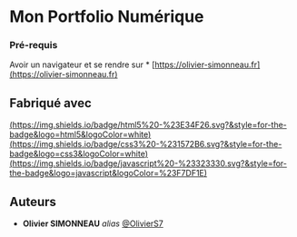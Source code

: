 # Mon Portfolio Numérique

### Pré-requis

Avoir un navigateur et se rendre sur * [https://olivier-simonneau.fr](https://olivier-simonneau.fr)

## Fabriqué avec

[(https://img.shields.io/badge/html5%20-%23E34F26.svg?&style=for-the-badge&logo=html5&logoColor=white)](https://olivier-simonneau.fr)[(https://img.shields.io/badge/css3%20-%231572B6.svg?&style=for-the-badge&logo=css3&logoColor=white)](https://olivier-simonneau.fr)[(https://img.shields.io/badge/javascript%20-%23323330.svg?&style=for-the-badge&logo=javascript&logoColor=%23F7DF1E)](https://olivier-simonneau.fr)

## Auteurs

* **Olivier SIMONNEAU** _alias_ [@OlivierS7](https://github.com/OlivierS7)
